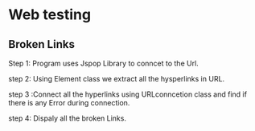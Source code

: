 # Web testing
## Broken Links

Step 1: Program uses Jspop Library to conncet to the Url.

step 2: Using Element class we extract all the hysperlinks in URL.

step 3 :Connect all the hyperlinks using URLconncetion class and find if there         is any Error during connection.  

step 4: Dispaly all the broken Links. 
